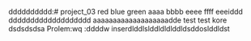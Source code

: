 dddddddddd:# project_03
red
blue
green
aaaa
bbbb
eeee
ffff
eeeiddd
ddddddddddddddddddd
aaaaaaaaaaaaaaaaaaadde
test test
kore dsdsdsdsa
Prolem:wq
:ddddw
inserdlddlslddldldlddldsddoslddldst
